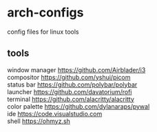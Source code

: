 # arch-configs

config files for linux tools

## tools

window manager https://github.com/Airblader/i3 \
compositor https://github.com/yshui/picom \
status bar https://github.com/polybar/polybar \
launcher https://github.com/davatorium/rofi \
terminal https://github.com/alacritty/alacritty \
color palette https://github.com/dylanaraps/pywal \
ide https://code.visualstudio.com \
shell https://ohmyz.sh
